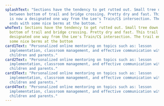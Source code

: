 ```yaml
---
splashText: "Sections have the tendency to get rutted out. Small tree down
  between bottom of trail and bridge crossing. Pretty dry and fast. This trail
  is now a designated one way from the Lee's Train/C$ intersection. The trail
  ends with some nice berms at the bottom. "
whoText: Sections have the tendency to get rutted out. Small tree down between
  bottom of trail and bridge crossing. Pretty dry and fast. This trail is now a
  designated one way from the Lee's Train/C$ intersection. The trail ends with
  some nice berms at the bottom
card1Text: "Personalized online mentoring on topics such as: lesson
  implementation, classroom management, and effective communication with
  children and parents."
card2Text: "Personalized online mentoring on topics such as: lesson
  implementation, classroom management, and effective communication with
  children and parents."
card3Text: "Personalized online mentoring on topics such as: lesson
  implementation, classroom management, and effective communication with
  children and parents."
card4Text: "Personalized online mentoring on topics such as: lesson
  implementation, classroom management, and effective communication with
  children and parents."
---
```

